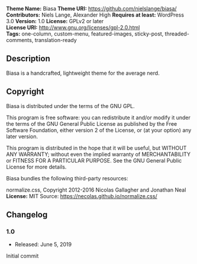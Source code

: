 **Theme Name:** Biasa
**Theme URI:** https://github.com/nielslange/biasa/
**Contributors:** Niels Lange, Alexander High
**Requires at least:** WordPress 3.0
**Version:** 1.0
**License:** GPLv2 or later  
**License URI:** http://www.gnu.org/licenses/gpl-2.0.html  
**Tags:** one-column, custom-menu, featured-images, sticky-post, threaded-comments, translation-ready

## Description

Biasa is a handcrafted, lightweight theme for the average nerd.

## Copyright

Biasa is distributed under the terms of the GNU GPL.

This program is free software: you can redistribute it and/or modify
it under the terms of the GNU General Public License as published by
the Free Software Foundation, either version 2 of the License, or
(at your option) any later version.

This program is distributed in the hope that it will be useful,
but WITHOUT ANY WARRANTY; without even the implied warranty of
MERCHANTABILITY or FITNESS FOR A PARTICULAR PURPOSE. See the
GNU General Public License for more details.

Biasa bundles the following third-party resources:

normalize.css, Copyright 2012-2016 Nicolas Gallagher and Jonathan Neal
**License:** MIT
Source: https://necolas.github.io/normalize.css/

## Changelog

### 1.0

* Released: June 5, 2019

Initial commit
